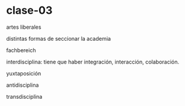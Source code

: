 # clase-03

artes liberales

distintas formas de seccionar la academia

fachbereich

interdisciplina: tiene que haber integración, interacción, colaboración.

yuxtaposición

antidisciplina

transdisciplina
